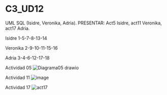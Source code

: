# C3_UD12
UML SQL (Isidre, Veronika, Adria).
PRESENTAR: Act5 Isidre, act11 Veronika, act17 Adria.

Isidre 1-5-7-8-13-14

Veronika 2-9-10-11-15-16

Adria 3-4-6-12-17-18

Actividad 05
![Diagrama05 drawio](https://user-images.githubusercontent.com/103040138/164258494-ff7c2463-99e7-4b46-858c-64a9a2526588.png)


Actividad 11
![image](https://user-images.githubusercontent.com/89861246/164409594-68a5279e-b226-4733-a535-7bee06402863.png)





Actividad 17 
![act17](https://user-images.githubusercontent.com/9555509/164423551-da4a2542-9e03-4899-8539-a9f616ec567f.png)
